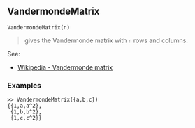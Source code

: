 ## VandermondeMatrix

```
VandermondeMatrix(n)
```

> gives the Vandermonde matrix with `n` rows and columns.

See:  
* [Wikipedia - Vandermonde matrix](http://en.wikipedia.org/wiki/Vandermonde_matrix)

### Examples
 
```
>> VandermondeMatrix({a,b,c})
{{1,a,a^2},
 {1,b,b^2},
 {1,c,c^2}}
```    